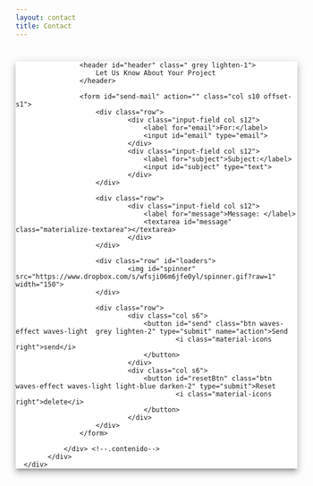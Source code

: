 ```yaml
---
layout: contact
title: Contact
---
```

<head>
  <link rel="stylesheet" href="https://cdnjs.cloudflare.com/ajax/libs/materialize/1.0.0/css/materialize.min.css">
  <meta name="viewport" content="width=device-width, initial-scale=1.0"/>
</head>

<style>
  #email {
    background-color: white;
    margin-top: 40px;
    -webkit-box-shadow: 0 8px 10px 1px rgba(0,0,0,0.14), 0 3px 14px 2px rgba(0,0,0,0.12), 0 5px 5px -3px rgba(0,0,0,0.3);
    box-shadow: 0 8px 10px 1px rgba(0,0,0,0.14), 0 3px 14px 2px rgba(0,0,0,0.12), 0 5px 5px -3px rgba(0,0,0,0.3);
  }
  #email::after {
      clear: both;
      display: block;
      content: '';
  }
  header {
      padding: 10px;
      text-align: center;
      color: black;
      font-size: 22px;
  }
  form {
      margin: 30px 0;
  }
  #loaders {
      text-align: center;
  }
  #loaders img {
      width: 150px;
      margin: 0 auto;
      /* display: none; */
  }
  #resetBtn {
      float: right;
  }

  #spinner {
      display: none;
  }
</style>

<div class="container">
        <div class="row">
            <div class="col s8 offset-s2">
                <div id="email" class="m2">
                    
                    <header id="header" class=" grey lighten-1">
                        Let Us Know About Your Project
                    </header>

                    <form id="send-mail" action="" class="col s10 offset-s1">
                        <div class="row">
                                <div class="input-field col s12">
                                    <label for="email">For:</label>
                                    <input id="email" type="email">
                                </div>
                                <div class="input-field col s12">
                                    <label for="subject">Subject:</label>
                                    <input id="subject" type="text">
                                </div>
                        </div>

                        <div class="row">
                                <div class="input-field col s12">
                                    <label for="message">Message: </label>
                                    <textarea id="message" class="materialize-textarea"></textarea>
                                </div>
                        </div>
                            
                        <div class="row" id="loaders">
                                <img id="spinner" src="https://www.dropbox.com/s/wfsji06m6jfe0yl/spinner.gif?raw=1" width="150">
                        </div>
                            
                        <div class="row">
                                <div class="col s6">
                                    <button id="send" class="btn waves-effect waves-light  grey lighten-2" type="submit" name="action">Send
                                            <i class="material-icons right">send</i>
                                    </button>
                                </div>
                                <div class="col s6">
                                    <button id="resetBtn" class="btn waves-effect waves-light light-blue darken-2" type="submit">Reset
                                            <i class="material-icons right">delete</i>
                                    </button>
                                </div>
                        </div>
                    </form> 
                    
                </div> <!--.contenido-->
            </div>
      </div>
</div>
<script type="text/javascript" src="https://code.jquery.com/jquery-3.2.1.min.js"></script>
<script src="https://cdnjs.cloudflare.com/ajax/libs/materialize/1.0.0/js/materialize.min.js"></script>
<script>
  /////////////////////////////Variables//////////////////////////////

  const email = document.getElementById('email');
  const subject = document.getElementById('subject');
  const message = document.getElementById('message');
  const sendBtn = document.getElementById('send');
  const form = document.getElementById('send-mail');
  const resetBtn = document.getElementById('resetBtn');

  //////////////////////////Event Listeners///////////////////////////

  (function eventListeners(){

      //Beginning of the application and disables the button.
      document.addEventListener('DOMContentLoaded', startApp);

      //Form camps 
      email.addEventListener('blur', validateData);
      subject.addEventListener('blur', validateData);
      message.addEventListener('blur', validateData);

      //Submit button or submit action.
      sendBtn.addEventListener('click', sendEmail);
      //send.addEventListener('submit', sendEmail);

      //Reset button or submit action.
      resetBtn.addEventListener('click', resetForm);

  })();


  ///////////////////////Function////////////////////////////////////////

  function startApp(){

      // disables the send.
      sendBtn.disabled = true;
  }

  //Checks if something is written. 

  function validateData(){

    //Validates the text.
    validateLength(this);

    //Validates the email 
    if(this.type == 'email'){

      validateEmail(this);  
    }
     
    let errors = document.querySelectorAll('.error');

    if(email.value !== '' && subject.value !== '' && message.value!==''){
        if(errors.length === 0){
            sendBtn.disabled = false;
        } 
    }else{
        sendBtn.disabled = true;
    }  
    
    }
 
    //When reset button is clicked.
    function resetForm(e){
        e.preventDefault();
        form.reset();
    }

    //When send button is clicked.

    function sendEmail(e){
     e.preventDefault();
     const spinnerGif = document.querySelector('#spinner');
     spinnerGif.style.display = 'block';

     const sent = document.createElement('img');
     sent.src = 'https://www.dropbox.com/s/0g5h91zyozcbenc/mail.gif?raw=1';
     sent.style.display = 'block';
      var link = `mailto:${email.value}&subject=${escape(subject.value)}&body=${escape(message.value)}`;

     // timer for the spinner and mail.
     setTimeout(function(){
       spinnerGif.style.display = 'none';
       document.querySelector('#loaders').appendChild(sent);   
       setTimeout(function(){
          sent.remove();
          form.reset();
          sendBtn.disabled = true;
          window.location.href = link;
       },1500);
     },3000);
    }

    //Check the lenght in the form inputs.
    function  validateLength(campo){
        
        if(campo.value.length > 0){
            campo.style.borderBottomColor = 'green';
            campo.classList.remove('error');
        }else{
            campo.style.borderBottomColor = 'red';
            campo.classList.add('error');
        }

    }

    function validateEmail(campo){
        const message = campo.value;
        if(message.indexOf('@') !==-1){
            campo.style.borderBottomColor = 'green';
            campo.classList.remove('error');
        }else{
            campo.style.borderBottomColor = 'red';
            campo.classList.add('error');
        }
    }
</script>  
    
    
